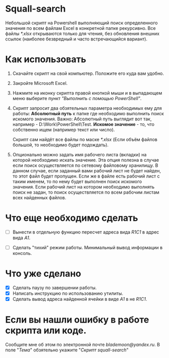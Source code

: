 ﻿# Squall-search

   Небольшой скрипт на Powershell выполняющий поиск определенного значения по всем файлам Excel в конкретной папке рекурсивно.
   Все файлы _*.xlsx_ открываются только для чтения, без обновления внешних ссылок (наиболее безвредный и часто встречающийся вариант).

# Как использовать

1. Скачайте скрипт на свой компьютер. Положите его куда вам удобно.

2. Закройте Microsoft Excel. 

3. Нажмите на иконку скрипта правой кнопкой мыши и в выпадающем меню выберите пункт _"Выполнить с помощью PowerShell"_.

4. Скрипт запросит два обзятельных параметра необходимых ему для работы: 
   __Абсолютный путь__ к папке где необходимо выполнить поиск искомого значения.
   Важно: Абсолютный путь выглядит вот так, например - D:\Work\PowerShell\Test\.
   __Искомое значение__ - то, что собственно ищем (например текст или число).
   
   Скрипт сам найдёт все файлы по маске _*.xlsx_ (Если объём файлов большой, то необходимо будет подождать).
 
5. Опционально можно задать имя рабочего листа (вкладки) на которой необходимо искать значение. Эта опция полезна в случае 
   если поиск осуществляется по сетевому файловому хранилищу. В данном случае, если заданный вами рабочий лист не будет найден, 
   то этот файл будет пропущен. Если же в файле есть рабочий лист с таким именем, то по нему будет выполнен поиск искомого значения.
   Если рабочий лист на котором необходимо выполнять поиск не задан, то поиск осуществляется по всем рабочим листам всех найденных   файлов.

# Что еще необходимо сделать

- [ ] Вынести в отдельную функцию пересчет адреса вида _R1C1_ в адрес вида _A1_.
- [ ] Сделать "тихий" режим работы. Минимальный вывод информации в консоль.


# Что уже сделано

- [X] Сделать паузу по завершении работы.
- [X] Написать инструкцию по использованию утилиты.
- [X] Сделать вывод адреса найденной ячейки в виде _A1_ в не _R1C1_.

# Если вы нашли ошибку в работе скрипта или коде.
  Сообщите мне об этом по электронной почте _blademoon@yandex.ru_.
  В поле "_Тема_" обзятельно укажите "_Скрипт squall-search_"
	
